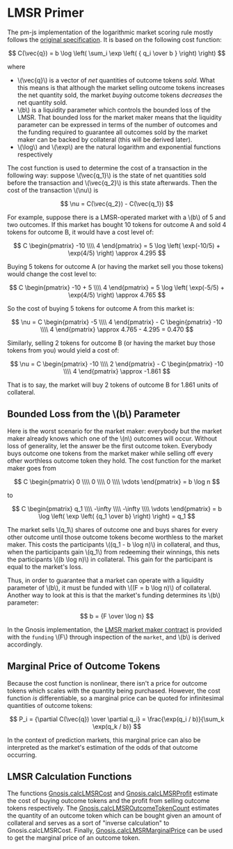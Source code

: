 # LMSR Primer

The pm-js implementation of the logarithmic market scoring rule mostly follows the [original specification](http://mason.gmu.edu/~rhanson/mktscore.pdf). It is based on the following cost function:

$$ C(\vec{q}) = b \log \left( \sum_i \exp \left( { q_i \over b } \right) \right) $$

where

* \\(\vec{q}\\) is a vector of *net* quantities of outcome tokens *sold*. What this means is that although the market selling outcome tokens increases the net quantity sold, the market *buying* outcome tokens *decreases* the net quantity sold. 
* \\(b\\) is a liquidity parameter which controls the bounded loss of the LMSR. That bounded loss for the market maker means that the liquidity parameter can be expressed in terms of the number of outcomes and the funding required to guarantee all outcomes sold by the market maker can be backed by collateral (this will be derived later).
* \\(\log\\) and \\(\exp\\) are the natural logarithm and exponential functions respectively

The cost function is used to determine the cost of a transaction in the following way: suppose \\(\vec{q_1}\\) is the state of net quantities sold before the transaction and \\(\vec{q_2}\\) is this state afterwards. Then the cost of the transaction \\(\nu\\) is

$$ \nu = C(\vec{q_2}) - C(\vec{q_1}) $$

For example, suppose there is a LMSR-operated market with a \\(b\\) of 5 and two outcomes. If this market has bought 10 tokens for outcome A and sold 4 tokens for outcome B, it would have a cost level of:

$$ C \begin{pmatrix} -10 \\\\ 4 \end{pmatrix} = 5 \log \left( \exp(-10/5) + \exp(4/5) \right) \approx 4.295 $$

Buying 5 tokens for outcome A (or having the market sell you those tokens) would change the cost level to:

$$ C \begin{pmatrix} -10 + 5 \\\\ 4 \end{pmatrix} = 5 \log \left( \exp(-5/5) + \exp(4/5) \right) \approx 4.765 $$

So the cost of buying 5 tokens for outcome A from this market is:

$$ \nu = C \begin{pmatrix} -5 \\\\ 4 \end{pmatrix} - C \begin{pmatrix} -10 \\\\ 4 \end{pmatrix} \approx 4.765 - 4.295 = 0.470 $$

Similarly, selling 2 tokens for outcome B (or having the market buy those tokens from you) would yield a cost of:

$$ \nu = C \begin{pmatrix} -10 \\\\ 2 \end{pmatrix} - C \begin{pmatrix} -10 \\\\ 4 \end{pmatrix} \approx -1.861 $$

That is to say, the market will buy 2 tokens of outcome B for 1.861 units of collateral.

## Bounded Loss from the \\(b\\) Parameter

Here is the worst scenario for the market maker: everybody but the market maker already knows which one of the \\(n\\) outcomes will occur. Without loss of generality, let the answer be the first outcome token. Everybody buys outcome one tokens from the market maker while selling off every other worthless outcome token they hold. The cost function for the market maker goes from

$$ C \begin{pmatrix} 0 \\\\ 0 \\\\ 0 \\\\ \vdots \end{pmatrix} = b \log n $$

to

$$ C \begin{pmatrix} q_1 \\\\ -\infty \\\\ -\infty \\\\ \vdots \end{pmatrix} = b \log \left( \exp \left( {q_1 \over b} \right) \right) = q_1 $$

The market sells \\(q_1\\) shares of outcome one and buys shares for every other outcome until those outcome tokens become worthless to the market maker. This costs the participants \\((q_1 - b \log n)\\) in collateral, and thus, when the participants gain \\(q_1\\) from redeeming their winnings, this nets the participants \\((b \log n)\\) in collateral. This gain for the participant is equal to the market's loss.

Thus, in order to guarantee that a market can operate with a liquidity parameter of \\(b\\), it must be funded with \\((F = b \log n)\\) of collateral. Another way to look at this is that the market's funding determines its \\(b\\) parameter:

$$ b = {F \over \log n} $$

In the Gnosis implementation, the [LMSR market maker contract](https://gnosis-pm-contracts.readthedocs.io/en/latest/LMSRMarketMaker.html) is provided with the `funding` \\(F\\) through inspection of the `market`, and \\(b\\) is derived accordingly.

## Marginal Price of Outcome Tokens

Because the cost function is nonlinear, there isn't a price for outcome tokens which scales with the quantity being purchased. However, the cost function *is* differentiable, so a marginal price can be quoted for infinitesimal quantities of outcome tokens:

$$ P_i = {\partial C(\vec{q}) \over \partial q_i} = \frac{\exp(q_i / b)}{\sum_k \exp(q_k / b)} $$

In the context of prediction markets, this marginal price can also be interpreted as the market's estimation of the odds of that outcome occurring.

## LMSR Calculation Functions

The functions [Gnosis.calcLMSRCost](api-reference.html#calcLMSRCost) and [Gnosis.calcLMSRProfit](api-reference.html#calcLMSRProfit) estimate the cost of buying outcome tokens and the profit from selling outcome tokens respectively. The [Gnosis.calcLMSROutcomeTokenCount](api-reference.html#calcLMSROutcomeTokenCount) estimates the quantity of an outcome token which can be bought given an amount of collateral and serves as a sort of "inverse calculation" to Gnosis.calcLMSRCost. Finally, [Gnosis.calcLMSRMarginalPrice](api-reference.html#calcLMSRMarginalPrice) can be used to get the marginal price of an outcome token.